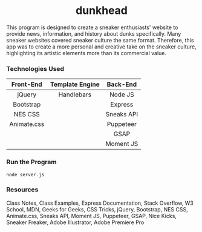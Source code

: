 <h1 align="center"><b>dunkhead</b></h1>

This program is designed to create a sneaker enthusiasts' website to provide news, information, and history about dunks specifically. Many sneaker websites covered sneaker culture the same format. Therefore, this app was to create a more personal and creative take on the sneaker culture, highlighting its artistic elements more than its commercial value.

### **Technologies Used**
| Front-End   | Template Engine | Back-End   |
| :---------: | :-----------:   | :--------: |
| jQuery      | Handlebars      | Node JS    |
| Bootstrap   |                 | Express    |   
| NES CSS     |                 | Sneaks API |
| Animate.css |                 | Puppeteer  |
|             |                 | GSAP       |
|             |                 | Moment JS  |

### **Run the Program**
```
node server.js
```

### **Resources**
Class Notes,
Class Examples,
Express Documentation, 
Stack Overflow,
W3 School,
MDN,
Geeks for Geeks,
CSS Tricks,
jQuery,
Bootstrap,
NES CSS,
Animate.css,
Sneaks API, 
Moment JS,
Puppeteer,
GSAP,
Nice Kicks,
Sneaker Freaker,
Adobe Illustrator,
Adobe Premiere Pro